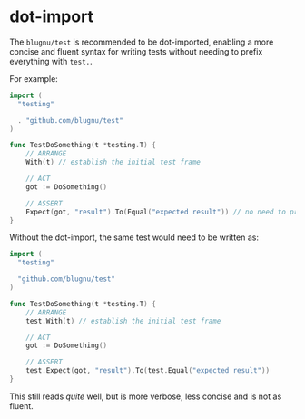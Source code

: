# dot-import

The `blugnu/test` is recommended to be dot-imported, enabling a more concise and fluent
syntax for writing tests without needing to prefix everything with `test.`.

For example:

```go
import (
  "testing"

  . "github.com/blugnu/test"
)

func TestDoSomething(t *testing.T) {
    // ARRANGE
    With(t) // establish the initial test frame

    // ACT
    got := DoSomething()

    // ASSERT
    Expect(got, "result").To(Equal("expected result")) // no need to prefix with test. when using an anonymous import
}
```

Without the dot-import, the same test would need to be written as:

```go
import (
  "testing"

  "github.com/blugnu/test"
)

func TestDoSomething(t *testing.T) {
    // ARRANGE
    test.With(t) // establish the initial test frame

    // ACT
    got := DoSomething()

    // ASSERT
    test.Expect(got, "result").To(test.Equal("expected result"))
}
```

This still reads _quite_ well, but is more verbose, less concise and is not as fluent.
